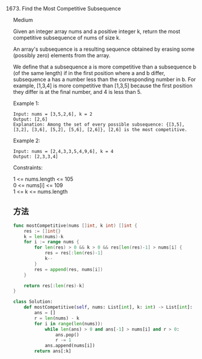 1673. Find the Most Competitive Subsequence


Medium


Given an integer array nums and a positive integer k, return the most competitive subsequence of nums of size k.

An array's subsequence is a resulting sequence obtained by erasing some (possibly zero) elements from the array.

We define that a subsequence a is more competitive than a subsequence b (of the same length) if in the first position where a and b differ, subsequence a has a number less than the corresponding number in b. For example, [1,3,4] is more competitive than [1,3,5] because the first position they differ is at the final number, and 4 is less than 5.

 

Example 1:

```
Input: nums = [3,5,2,6], k = 2
Output: [2,6]
Explanation: Among the set of every possible subsequence: {[3,5], [3,2], [3,6], [5,2], [5,6], [2,6]}, [2,6] is the most competitive.
```

Example 2:

```
Input: nums = [2,4,3,3,5,4,9,6], k = 4
Output: [2,3,3,4]
```
 

Constraints:

1 <= nums.length <= 105   
0 <= nums[i] <= 109   
1 <= k <= nums.length


## 方法

```go
func mostCompetitive(nums []int, k int) []int {
    res := []int{}
    k = len(nums)-k
    for i := range nums {
        for len(res) > 0 && k > 0 && res[len(res)-1] > nums[i] {
            res = res[:len(res)-1]
            k--
        }
        res = append(res, nums[i])
    }

    return res[:len(res)-k]
}
```



```python
class Solution:
    def mostCompetitive(self, nums: List[int], k: int) -> List[int]:
        ans = []
        r = len(nums) - k
        for i in range(len(nums)):
            while len(ans) > 0 and ans[-1] > nums[i] and r > 0:
                ans.pop()
                r -= 1
            ans.append(nums[i])
        return ans[:k]
```
